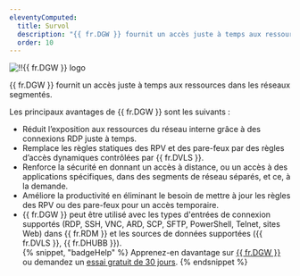 ```yaml
---
eleventyComputed:
  title: Survol
  description: "{{ fr.DGW }} fournit un accès juste à temps aux ressources dans les réseaux segmentés."
  order: 10
---
```

![!!{{ fr.DGW }} logo](https://cdnweb.devolutions.net/images/projects/gateway/logos/gateway-color-shadow.svg)

{{ fr.DGW }} fournit un accès juste à temps aux ressources dans les réseaux segmentés.  

Les principaux avantages de {{ fr.DGW }} sont les suivants :  

* Réduit l’exposition aux ressources du réseau interne grâce à des connexions RDP juste à temps.  
* Remplace les règles statiques des RPV et des pare-feux par des règles d’accès dynamiques contrôlées par {{ fr.DVLS }}.  
* Renforce la sécurité en donnant un accès à distance, ou un accès à des applications spécifiques, dans des segments de réseau séparés, et ce, à la demande.  
* Améliore la productivité en éliminant le besoin de mettre à jour les règles des RPV ou des pare-feux pour un accès temporaire.  
* {{ fr.DGW }} peut être utilisé avec les types d'entrées de connexion supportés (RDP, SSH, VNC, ARD, SCP, SFTP, PowerShell, Telnet, sites Web) dans {{ fr.RDM }} et les sources de données supportées ({{ fr.DVLS }}, {{ fr.DHUBB }}).  
{% snippet, "badgeHelp" %}
Apprenez-en davantage sur [{{ fr.DGW }}](https://devolutions.net/fr/gateway/) ou demandez un [essai gratuit de 30 jours](https://devolutions.net/fr/gateway/trial/).
{% endsnippet %}
